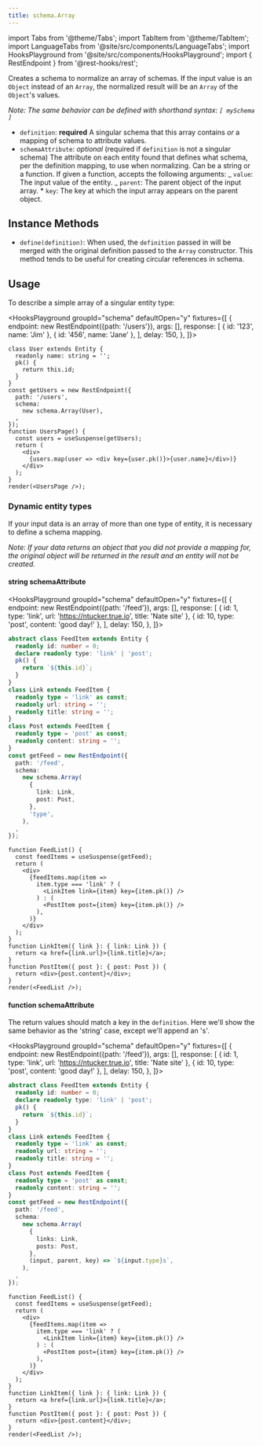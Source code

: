 ```yaml
---
title: schema.Array
---
```


<head>
  <title>schema.Array - Representing Arrays | Rest Hooks</title>
</head>

import Tabs from '@theme/Tabs';
import TabItem from '@theme/TabItem';
import LanguageTabs from '@site/src/components/LanguageTabs';
import HooksPlayground from '@site/src/components/HooksPlayground';
import { RestEndpoint } from '@rest-hooks/rest';

Creates a schema to normalize an array of schemas. If the input value is an `Object` instead of an `Array`,
the normalized result will be an `Array` of the `Object`'s values.

_Note: The same behavior can be defined with shorthand syntax: `[ mySchema ]`_

- `definition`: **required** A singular schema that this array contains _or_ a mapping of schema to attribute values.
- `schemaAttribute`: _optional_ (required if `definition` is not a singular schema) The attribute on each entity found that defines what schema, per the definition mapping, to use when normalizing.
  Can be a string or a function. If given a function, accepts the following arguments:
  _ `value`: The input value of the entity.
  _ `parent`: The parent object of the input array. \* `key`: The key at which the input array appears on the parent object.

## Instance Methods

- `define(definition)`: When used, the `definition` passed in will be merged with the original definition passed to the `Array` constructor. This method tends to be useful for creating circular references in schema.

## Usage

To describe a simple array of a singular entity type:

<HooksPlayground groupId="schema" defaultOpen="y" fixtures={[
{
endpoint: new RestEndpoint({path: '/users'}),
args: [],
response: [
{ id: '123', name: 'Jim' },
{ id: '456', name: 'Jane' },
],
delay: 150,
},
]}>

```tsx title="Users.tsx"
class User extends Entity {
  readonly name: string = '';
  pk() {
    return this.id;
  }
}
const getUsers = new RestEndpoint({
  path: '/users',
  schema:
    new schema.Array(User),
  ,
});
function UsersPage() {
  const users = useSuspense(getUsers);
  return (
    <div>
      {users.map(user => <div key={user.pk()}>{user.name}</div>)}
    </div>
  );
}
render(<UsersPage />);
```

</HooksPlayground>

### Dynamic entity types

If your input data is an array of more than one type of entity, it is necessary to define a schema mapping.

_Note: If your data returns an object that you did not provide a mapping for, the original object will be returned in the result and an entity will not be created._

#### string schemaAttribute

<HooksPlayground groupId="schema" defaultOpen="y" fixtures={[
{
endpoint: new RestEndpoint({path: '/feed'}),
args: [],
response: [
{ id: 1, type: 'link', url: 'https://ntucker.true.io', title: 'Nate site' },
{ id: 10, type: 'post', content: 'good day!' },
],
delay: 150,
},
]}>

```typescript title="api/Feed.ts"
abstract class FeedItem extends Entity {
  readonly id: number = 0;
  declare readonly type: 'link' | 'post';
  pk() {
    return `${this.id}`;
  }
}
class Link extends FeedItem {
  readonly type = 'link' as const;
  readonly url: string = '';
  readonly title: string = '';
}
class Post extends FeedItem {
  readonly type = 'post' as const;
  readonly content: string = '';
}
const getFeed = new RestEndpoint({
  path: '/feed',
  schema:
    new schema.Array(
      {
        link: Link,
        post: Post,
      },
      'type',
    ),
  ,
});
```

```tsx title="FeedList.tsx" collapsed
function FeedList() {
  const feedItems = useSuspense(getFeed);
  return (
    <div>
      {feedItems.map(item =>
        item.type === 'link' ? (
          <LinkItem link={item} key={item.pk()} />
        ) : (
          <PostItem post={item} key={item.pk()} />
        ),
      )}
    </div>
  );
}
function LinkItem({ link }: { link: Link }) {
  return <a href={link.url}>{link.title}</a>;
}
function PostItem({ post }: { post: Post }) {
  return <div>{post.content}</div>;
}
render(<FeedList />);
```

</HooksPlayground>

#### function schemaAttribute

The return values should match a key in the `definition`. Here we'll show the same behavior as the 'string'
case, except we'll append an 's'.

<HooksPlayground groupId="schema" defaultOpen="y" fixtures={[
{
endpoint: new RestEndpoint({path: '/feed'}),
args: [],
response: [
{ id: 1, type: 'link', url: 'https://ntucker.true.io', title: 'Nate site' },
{ id: 10, type: 'post', content: 'good day!' },
],
delay: 150,
},
]}>

```typescript title="api/Feed.ts"
abstract class FeedItem extends Entity {
  readonly id: number = 0;
  declare readonly type: 'link' | 'post';
  pk() {
    return `${this.id}`;
  }
}
class Link extends FeedItem {
  readonly type = 'link' as const;
  readonly url: string = '';
  readonly title: string = '';
}
class Post extends FeedItem {
  readonly type = 'post' as const;
  readonly content: string = '';
}
const getFeed = new RestEndpoint({
  path: '/feed',
  schema:
    new schema.Array(
      {
        links: Link,
        posts: Post,
      },
      (input, parent, key) => `${input.type}s`,
    ),
  ,
});
```

```tsx title="FeedList.tsx" collapsed
function FeedList() {
  const feedItems = useSuspense(getFeed);
  return (
    <div>
      {feedItems.map(item =>
        item.type === 'link' ? (
          <LinkItem link={item} key={item.pk()} />
        ) : (
          <PostItem post={item} key={item.pk()} />
        ),
      )}
    </div>
  );
}
function LinkItem({ link }: { link: Link }) {
  return <a href={link.url}>{link.title}</a>;
}
function PostItem({ post }: { post: Post }) {
  return <div>{post.content}</div>;
}
render(<FeedList />);
```

</HooksPlayground>
